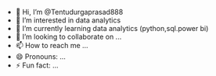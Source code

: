 - 👋 Hi, I’m @Tentudurgaprasad888
- 👀 I’m interested in data analytics
- 🌱 I’m currently learning data analytics (python,sql.power bi)
- 💞️ I’m looking to collaborate on ...
- 📫 How to reach me ...
- 😄 Pronouns: ...
- ⚡ Fun fact: ...

<!---
Tentudurgaprasad888/Tentudurgaprasad888 is a ✨ special ✨ repository because its `README.md` (this file) appears on your GitHub profile.
You can click the Preview link to take a look at your changes.
--->
